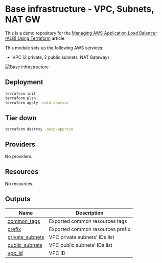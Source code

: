<!-- BEGIN_TF_DOCS -->

# Base infrastructure - VPC, Subnets, NAT GW

This is a demo repository for the [Managing AWS Application Load Balancer (ALB) Using Terraform](https://hands-on.cloud/managing-aws-application-load-balancer-alb-using-terraform/) article.

This module sets up the following AWS services:

* VPC (2 private, 2 public subnets, NAT Gateway)

![Base infrastructure](https://hands-on.cloud/wp-content/uploads/2022/04/Managing-AWS-Application-Load-Balancer-ALB-Using-Terraform-VPC-2048x1670.png)

## Deployment

```sh
terraform init
terraform plan
terraform apply -auto-approve
```

## Tier down

```sh
terraform destroy -auto-approve
```
## Providers

No providers.
## Resources

No resources.
## Outputs

| Name | Description |
|------|-------------|
| <a name="output_common_tags"></a> [common\_tags](#output\_common\_tags) | Exported common resources tags |
| <a name="output_prefix"></a> [prefix](#output\_prefix) | Exported common resources prefix |
| <a name="output_private_subnets"></a> [private\_subnets](#output\_private\_subnets) | VPC private subnets' IDs list |
| <a name="output_public_subnets"></a> [public\_subnets](#output\_public\_subnets) | VPC public subnets' IDs list |
| <a name="output_vpc_id"></a> [vpc\_id](#output\_vpc\_id) | VPC ID |

<!-- END_TF_DOCS -->